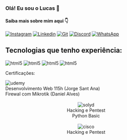 ### Olá! Eu sou o Lucas 👋
#### Saiba mais sobre mim aqui 👇
[![Instagram](https://img.shields.io/badge/Instagram-E4405F?style=for-the-badge&logo=instagram&logoColor=white)](https://www.instagram.com/luc4sgs)
[![Linkedin](https://img.shields.io/badge/LinkedIn-0077B5?style=for-the-badge&logo=linkedin&logoColor=white)](https://www.linkedin.com/in/luc4s-gs-a983a4212/)
[![Git](https://img.shields.io/badge/GitHub-100000?style=for-the-badge&logo=github&logoColor=white)](https://github.com/luc4sgs/Curriculo)
[![Discord](https://img.shields.io/badge/Discord-%235865F2.svg?style=for-the-badge&logo=discord&logoColor=white)]()
[![WhatsApp](https://img.shields.io/badge/WhatsApp-25D366?style=for-the-badge&logo=whatsapp&logoColor=white)](https://wa.me/5551997952533)

<!--![Top Langs](https://github-readme-stats.vercel.app/api/top-langs/?username=luc4sgs&layout=compact&theme=dark) -->

## Tecnologias que tenho experiência:
<div style="display: inline_block">
  <img align="center" alt="html5" src="https://img.shields.io/badge/HTML-239120?style=for-the-badge&logo=html5&logoColor=white" />
  <img align="center" alt="html5" src="https://img.shields.io/badge/Python-14354C?style=for-the-badge&logo=python&logoColor=white" />
  <img align="center" alt="html5" src="https://img.shields.io/badge/PHP-777BB4?style=for-the-badge&logo=php&logoColor=white" />
   <img align="center" alt="html5" src="https://img.shields.io/badge/Lua-2C2D72?style=for-the-badge&logo=lua&logoColor=white" />
  
 
</div>


Certificações:

 <!-- Udemy -->
<div style="display: inline_block">
  <div>
    <img align="center" alt="udemy" src="https://img.shields.io/badge/Udemy-EC5252?style=for-the-badge&logo=Udemy&logoColor=white" /> 
    <br>
    Desenvolvimento Web 115h (Jorge Sant Ana) <br>
    Firewal com Mikrotik (Daniel Alves)
  </div>
</div>
<br>

<!-- Solyd -->
<div style="display: flex; justify-content: space-around;">
    <!-- Primeira coluna -->
    <div style="flex: 1; text-align: center;">
        <img align="center" alt="solyd" src="https://img.shields.io/badge/SOLYD-black?style=for-the-badge" />
      <br>
        Hacking e Pentest <br>
        Python Basic <br>
<br>
<!-- Cisco -->
<div style="display: flex; justify-content: space-around;">
    <div style="flex: 1; text-align: center;">
        <img align="center" alt="cisco" src="https://img.shields.io/badge/cisco-%23049fd9.svg?style=for-the-badge&logo=cisco&logoColor=black" />
      <br>
        Hacking e Pentest <br>
         


